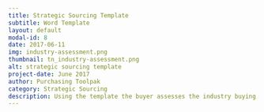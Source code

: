 ```yaml
---
title: Strategic Sourcing Template
subtitle: Word Template
layout: default
modal-id: 8
date: 2017-06-11
img: industry-assessment.png
thumbnail: tn_industry-assessment.png
alt: strategic sourcing template
project-date: June 2017
author: Purchasing Toolpak
category: Strategic Sourcing
description: Using the template the buyer assesses the industry buying category, evaluates current and potential suppliers then completes an assessment of business and stakeholder needs. Following this analysis a summary, recomendation and plan are completed.
---
```

